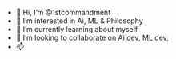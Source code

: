 - 👋 Hi, I’m @1stcommandment
- 👀 I’m interested in Ai, ML & Philosophy
- 🌱 I’m currently learning about myself 
- 💞️ I’m looking to collaborate on Ai dev, ML dev,
- 📫 

<!---
1stcommandment/1stcommandment is a ✨ special ✨ repository because its `README.md` (this file) appears on your GitHub profile.
You can click the Preview link to take a look at your changes.
--->
